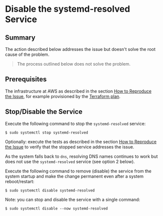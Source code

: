 # Disable the systemd-resolved Service

## Summary

The action described below addresses the issue but doesn't solve the root cause of the problem.

> The process outlined below does not solve the problem.

## Prerequisites

The infrastructure at AWS as described in the section [How to Reproduce the Issue](how-to-reproduce-the-issue.md), for example provisioned by the [Terraform plan](terraform-plan.md).

## Stop/Disable the Service

Execute the following command to stop the `systemd-resolved` service:

```console
$ sudo systemctl stop systemd-resolved
```

Optionally: execute the tests as described in the section [How to Reproduce the Issue](how-to-reproduce-the-issue.md) to verify that the stopped service addresses the issue.

As the system falls back to `dns`, resolving DNS names continues to work but does not use the `systemd-resolved` service (see option 2 below).

Execute the following command to remove (disable) the service from the system startup and make the change permanent even after a system reboot/restart:

```console
$ sudo systemctl disable systemd-resolved
```

Note: you can stop and disable the service with a single command:

```console
$ sudo systemctl disable --now systemd-resolved
```
